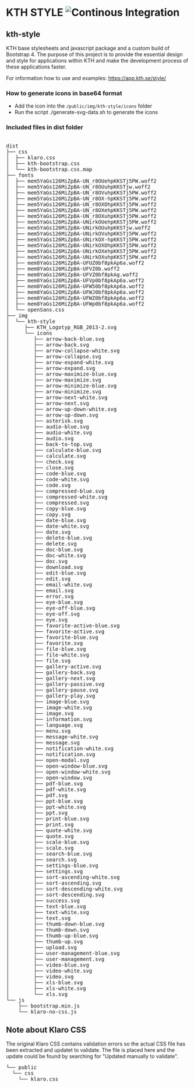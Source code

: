 # KTH STYLE ![Continous Integration](https://github.com/KTH/kth-style/actions/workflows/main.yml/badge.svg)

## kth-style

KTH base stylesheets and javascript package and a custom build of Bootstrap 4. The purpose of this project is to provide the essential design and style for applications within KTH and make the development process of these applications faster.

For information how to use and examples: https://app.kth.se/style/

### How to generate icons in base64 format

- Add the icon into the `/public/img/kth-style/icons` folder
- Run the script ./generate-svg-data.sh to generate the icons

### Included files in dist folder

<pre>

dist
├── css
│  ├── klaro.css
│  ├── kth-bootstrap.css
│  └── kth-bootstrap.css.map
├── fonts
│  ├── mem5YaGs126MiZpBA-UN_r8OUehpKKSTj5PW.woff2
│  ├── mem5YaGs126MiZpBA-UN_r8OUuhpKKSTjw.woff2
│  ├── mem5YaGs126MiZpBA-UN_r8OVuhpKKSTj5PW.woff2
│  ├── mem5YaGs126MiZpBA-UN_r8OX-hpKKSTj5PW.woff2
│  ├── mem5YaGs126MiZpBA-UN_r8OXOhpKKSTj5PW.woff2
│  ├── mem5YaGs126MiZpBA-UN_r8OXehpKKSTj5PW.woff2
│  ├── mem5YaGs126MiZpBA-UN_r8OXuhpKKSTj5PW.woff2
│  ├── mem5YaGs126MiZpBA-UNirkOUehpKKSTj5PW.woff2
│  ├── mem5YaGs126MiZpBA-UNirkOUuhpKKSTjw.woff2
│  ├── mem5YaGs126MiZpBA-UNirkOVuhpKKSTj5PW.woff2
│  ├── mem5YaGs126MiZpBA-UNirkOX-hpKKSTj5PW.woff2
│  ├── mem5YaGs126MiZpBA-UNirkOXOhpKKSTj5PW.woff2
│  ├── mem5YaGs126MiZpBA-UNirkOXehpKKSTj5PW.woff2
│  ├── mem5YaGs126MiZpBA-UNirkOXuhpKKSTj5PW.woff2
│  ├── mem8YaGs126MiZpBA-UFUZ0bf8pkAp6a.woff2
│  ├── mem8YaGs126MiZpBA-UFVZ0b.woff2
│  ├── mem8YaGs126MiZpBA-UFVZ0bf8pkAg.woff2
│  ├── mem8YaGs126MiZpBA-UFVp0bf8pkAp6a.woff2
│  ├── mem8YaGs126MiZpBA-UFW50bf8pkAp6a.woff2
│  ├── mem8YaGs126MiZpBA-UFWJ0bf8pkAp6a.woff2
│  ├── mem8YaGs126MiZpBA-UFWZ0bf8pkAp6a.woff2
│  ├── mem8YaGs126MiZpBA-UFWp0bf8pkAp6a.woff2
│  └── openSans.css
├── img
│  └── kth-style
│     ├── KTH_Logotyp_RGB_2013-2.svg
│     └── icons
│        ├── arrow-back-blue.svg
│        ├── arrow-back.svg
│        ├── arrow-collapse-white.svg
│        ├── arrow-collapse.svg
│        ├── arrow-expand-white.svg
│        ├── arrow-expand.svg
│        ├── arrow-maximize-blue.svg
│        ├── arrow-maximize.svg
│        ├── arrow-minimize-blue.svg
│        ├── arrow-minimize.svg
│        ├── arrow-next-white.svg
│        ├── arrow-next.svg
│        ├── arrow-up-down-white.svg
│        ├── arrow-up-down.svg
│        ├── asterisk.svg
│        ├── audio-blue.svg
│        ├── audio-white.svg
│        ├── audio.svg
│        ├── back-to-top.svg
│        ├── calculate-blue.svg
│        ├── calculate.svg
│        ├── check.svg
│        ├── close.svg
│        ├── code-blue.svg
│        ├── code-white.svg
│        ├── code.svg
│        ├── compressed-blue.svg
│        ├── compressed-white.svg
│        ├── compressed.svg
│        ├── copy-blue.svg
│        ├── copy.svg
│        ├── date-blue.svg
│        ├── date-white.svg
│        ├── date.svg
│        ├── delete-blue.svg
│        ├── delete.svg
│        ├── doc-blue.svg
│        ├── doc-white.svg
│        ├── doc.svg
│        ├── download.svg
│        ├── edit-blue.svg
│        ├── edit.svg
│        ├── email-white.svg
│        ├── email.svg
│        ├── error.svg
│        ├── eye-blue.svg
│        ├── eye-off-blue.svg
│        ├── eye-off.svg
│        ├── eye.svg
│        ├── favorite-active-blue.svg
│        ├── favorite-active.svg
│        ├── favorite-blue.svg
│        ├── favorite.svg
│        ├── file-blue.svg
│        ├── file-white.svg
│        ├── file.svg
│        ├── gallery-active.svg
│        ├── gallery-back.svg
│        ├── gallery-next.svg
│        ├── gallery-passive.svg
│        ├── gallery-pause.svg
│        ├── gallery-play.svg
│        ├── image-blue.svg
│        ├── image-white.svg
│        ├── image.svg
│        ├── information.svg
│        ├── language.svg
│        ├── menu.svg
│        ├── message-white.svg
│        ├── message.svg
│        ├── notification-white.svg
│        ├── notification.svg
│        ├── open-modal.svg
│        ├── open-window-blue.svg
│        ├── open-window-white.svg
│        ├── open-window.svg
│        ├── pdf-blue.svg
│        ├── pdf-white.svg
│        ├── pdf.svg
│        ├── ppt-blue.svg
│        ├── ppt-white.svg
│        ├── ppt.svg
│        ├── print-blue.svg
│        ├── print.svg
│        ├── quote-white.svg
│        ├── quote.svg
│        ├── scale-blue.svg
│        ├── scale.svg
│        ├── search-blue.svg
│        ├── search.svg
│        ├── settings-blue.svg
│        ├── settings.svg
│        ├── sort-ascending-white.svg
│        ├── sort-ascending.svg
│        ├── sort-descending-white.svg
│        ├── sort-descending.svg
│        ├── success.svg
│        ├── text-blue.svg
│        ├── text-white.svg
│        ├── text.svg
│        ├── thumb-down-blue.svg
│        ├── thumb-down.svg
│        ├── thumb-up-blue.svg
│        ├── thumb-up.svg
│        ├── upload.svg
│        ├── user-management-blue.svg
│        ├── user-management.svg
│        ├── video-blue.svg
│        ├── video-white.svg
│        ├── video.svg
│        ├── xls-blue.svg
│        ├── xls-white.svg
│        └── xls.svg
└── js
    ├── bootstrap.min.js
    └── klaro-no-css.js
</pre>

## Note about Klaro CSS

The original Klaro CSS contains validation errors so the actual CSS file has been extracted and updatet to validate.
The file is placed here and the update could be found by searching for "Updated manually to validate".

<pre>
└── public
  └── css
    └── klaro.css
</pre>
